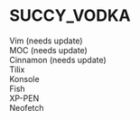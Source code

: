 # SUCCY_VODKA
Vim (needs update)
<br> MOC (needs update)
<br> Cinnamon (needs update)
<br> Tilix
<br> Konsole
<br> Fish
<br> XP-PEN
<br> Neofetch
